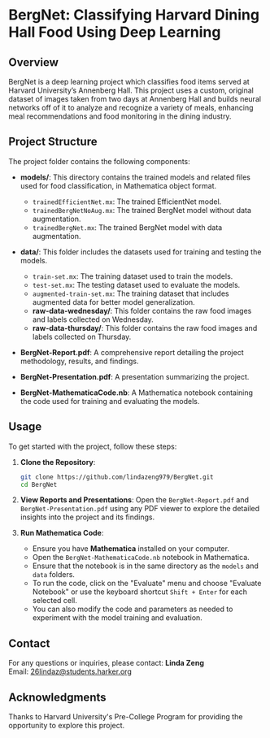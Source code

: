 # BergNet: Classifying Harvard Dining Hall Food Using Deep Learning

## Overview
BergNet is a deep learning project which classifies food items served at Harvard University’s Annenberg Hall. This project uses a custom, original dataset of images taken from two days at Annenberg Hall and builds neural networks off of it to analyze and recognize a variety of meals, enhancing meal recommendations and food monitoring in the dining industry. 

## Project Structure
The project folder contains the following components:

- **models/**: This directory contains the trained models and related files used for food classification, in Mathematica object format.
  - `trainedEfficientNet.mx`: The trained EfficientNet model.
  - `trainedBergNetNoAug.mx`: The trained BergNet model without data augmentation.
  - `trainedBergNet.mx`: The trained BergNet model with data augmentation.

- **data/**: This folder includes the datasets used for training and testing the models.
  - `train-set.mx`: The training dataset used to train the models.
  - `test-set.mx`: The testing dataset used to evaluate the models.
  - `augmented-train-set.mx`: The training dataset that includes augmented data for better model generalization.
  - **raw-data-wednesday/**: This folder contains the raw food images and labels collected on Wednesday.
  - **raw-data-thursday/**: This folder contains the raw food images and labels collected on Thursday.

- **BergNet-Report.pdf**: A comprehensive report detailing the project methodology, results, and findings.
- **BergNet-Presentation.pdf**: A presentation summarizing the project.
- **BergNet-MathematicaCode.nb**: A Mathematica notebook containing the code used for training and evaluating the models.

## Usage
To get started with the project, follow these steps:

1. **Clone the Repository**:
   ```bash
   git clone https://github.com/lindazeng979/BergNet.git
   cd BergNet
   ```

2. **View Reports and Presentations**:
   Open the `BergNet-Report.pdf` and `BergNet-Presentation.pdf` using any PDF viewer to explore the detailed insights into the project and its findings.

3. **Run Mathematica Code**:
   - Ensure you have **Mathematica** installed on your computer.
   - Open the `BergNet-MathematicaCode.nb` notebook in Mathematica.
   - Ensure that the notebook is in the same directory as the `models` and `data` folders.
   - To run the code, click on the "Evaluate" menu and choose "Evaluate Notebook" or use the keyboard shortcut `Shift + Enter` for each selected cell.
   - You can also modify the code and parameters as needed to experiment with the model training and evaluation.
     
## Contact
For any questions or inquiries, please contact:
**Linda Zeng**  
Email: [26lindaz@students.harker.org](mailto:26lindaz@students.harker.org)

## Acknowledgments
Thanks to Harvard University's Pre-College Program for providing the opportunity to explore this project.
 
